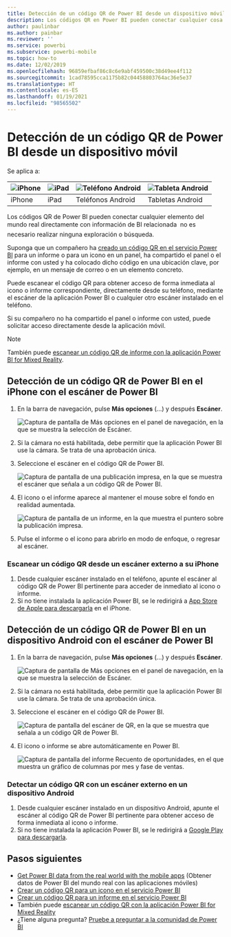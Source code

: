 ```yaml
---
title: Detección de un código QR de Power BI desde un dispositivo móvil
description: Los códigos QR en Power BI pueden conectar cualquier cosa del mundo real directamente con información de BI en la aplicación móvil de Power BI para iPhones y dispositivos Android.
author: paulinbar
ms.author: painbar
ms.reviewer: ''
ms.service: powerbi
ms.subservice: powerbi-mobile
ms.topic: how-to
ms.date: 12/02/2019
ms.openlocfilehash: 96859efbaf86c8c6e9abf459500c38d49ee4f112
ms.sourcegitcommit: 1cad78595cca1175b82c04458803764ac36e5e37
ms.translationtype: HT
ms.contentlocale: es-ES
ms.lasthandoff: 01/19/2021
ms.locfileid: "98565502"
---
```

# <a name="scan-a-power-bi-qr-code-from-your-mobile-device"></a>Detección de un código QR de Power BI desde un dispositivo móvil
Se aplica a:

| ![iPhone](./media/mobile-apps-qr-code/ios-logo-40-px.png) | ![iPad](./media/mobile-apps-qr-code/ios-logo-40-px.png) | ![Teléfono Android](././media/mobile-apps-qr-code/android-logo-40-px.png) | ![Tableta Android](././media/mobile-apps-qr-code/android-logo-40-px.png) |
|:--- |:--- |:--- |:--- |
|iPhone |iPad |Teléfonos Android |Tabletas Android |

Los códigos QR de Power BI pueden conectar  cualquier elemento del mundo real directamente con información de BI relacionada &#151; no es necesario realizar ninguna exploración o búsqueda.

Suponga que un compañero ha [creado un código QR en el servicio Power BI](../../create-reports/service-create-qr-code-for-tile.md) para un informe o para un icono en un panel, ha compartido el panel o el informe con usted y ha colocado dicho código en una ubicación clave, por ejemplo, en un mensaje de correo o en un elemento concreto. 

Puede escanear el código QR para obtener acceso de forma inmediata al icono o informe correspondiente, directamente desde su teléfono, mediante el escáner de la aplicación Power BI o cualquier otro escáner instalado en el teléfono. 

Si su compañero no ha compartido el panel o informe con usted, puede solicitar acceso directamente desde la aplicación móvil. 

> [!NOTE]
> También puede [escanear un código QR de informe con la aplicación Power BI for Mixed Reality](./mobile-hololens2-app.md#open-reports-with-qr-codes).

## <a name="scan-a-power-bi-qr-code-on-your-iphone-with-the-power-bi-scanner"></a>Detección de un código QR de Power BI en el iPhone con el escáner de Power BI

1. En la barra de navegación, pulse **Más opciones** (...) y después **Escáner**.

    ![Captura de pantalla de Más opciones en el panel de navegación, en la que se muestra la selección de Escáner.](media/mobile-apps-qr-code/power-bi-scanner.png)

2. Si la cámara no está habilitada, debe permitir que la aplicación Power BI use la cámara. Se trata de una aprobación única. 
 
3. Seleccione el escáner en el código QR de Power BI. 
   
    ![Captura de pantalla de una publicación impresa, en la que se muestra el escáner que señala a un código QR de Power BI.](media/mobile-apps-qr-code/power-bi-align-qr-code.png)
4. El icono o el informe aparece al mantener el mouse sobre el fondo en realidad aumentada.
   
    ![Captura de pantalla de un informe, en la que muestra el puntero sobre la publicación impresa.](media/mobile-apps-qr-code/power-bi-ios-qr-ar-scanner.png)

5. Pulse el informe o el icono para abrirlo en modo de enfoque, o regresar al escáner.

### <a name="scan-a-qr-code-from-an-external-scanner-on-your-iphone"></a>Escanear un código QR desde un escáner externo a su iPhone
1. Desde cualquier escáner instalado en el teléfono, apunte el escáner al código QR de Power BI pertinente para acceder de inmediato al icono o informe. 
2. Si no tiene instalada la aplicación Power BI, se le redirigirá a [App Store de Apple para descargarla](https://go.microsoft.com/fwlink/?LinkId=522062) en el iPhone.

## <a name="scan-a-power-bi-qr-code-on-your-android-device-with-the-power-bi-scanner"></a>Detección de un código QR de Power BI en un dispositivo Android con el escáner de Power BI

1. En la barra de navegación, pulse **Más opciones** (...) y después **Escáner**.

    ![Captura de pantalla de Más opciones en el panel de navegación, en la que se muestra la selección de Escáner.](media/mobile-apps-qr-code/power-bi-scanner.png)

2. Si la cámara no está habilitada, debe permitir que la aplicación Power BI use la cámara. Se trata de una aprobación única. 

3. Seleccione el escáner en el código QR de Power BI. 
   
    ![Captura de pantalla del escáner de QR, en la que se muestra que señala a un código QR de Power BI.](media/mobile-apps-qr-code/pbi_iph_qrscan.png)
4. El icono o informe se abre automáticamente en Power BI.
   
    ![Captura de pantalla del informe Recuento de oportunidades, en el que muestra un gráfico de columnas por mes y fase de ventas.](media/mobile-apps-qr-code/power-bi-android-tile.png)

### <a name="scan-a-qr-code-from-an-external-scanner-on-your-android-device"></a>Detectar un código QR con un escáner externo en un dispositivo Android
1. Desde cualquier escáner instalado en un dispositivo Android, apunte el escáner al código QR de Power BI pertinente para obtener acceso de forma inmediata al icono o informe. 
2. Si no tiene instalada la aplicación Power BI, se le redirigirá a [Google Play para descargarla](https://go.microsoft.com/fwlink/?LinkID=544867). 

## <a name="next-steps"></a>Pasos siguientes
* [Get Power BI data from the real world with the mobile apps](mobile-apps-data-in-real-world-context.md) (Obtener datos de Power BI del mundo real con las aplicaciones móviles)
* [Crear un código QR para un icono en el servicio Power BI](../../create-reports/service-create-qr-code-for-tile.md)
* [Crear un código QR para un informe en el servicio Power BI](../../create-reports/service-create-qr-code-for-report.md)
* También puede [escanear un código QR con la aplicación Power BI for Mixed Reality](./mobile-hololens2-app.md)
* ¿Tiene alguna pregunta? [Pruebe a preguntar a la comunidad de Power BI](https://community.powerbi.com/)
